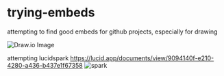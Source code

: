 # trying-embeds
attempting to find good embeds for github projects, especially for drawing

![Draw.io Image](https://viewer.diagrams.net/?tags=%7B%7D&highlight=0000ff&layers=1&nav=1&title=1sttry.drawio#R7VrbcpswEP0aP2aGSyDkMdhJ2mlzmToznfalI4MKqgWiQtROv74rJBljsOOMW9ft8OJBZ5dlVzpnkWyP3HG2vOWoSO9YjOnIseLlyJ2MHOfSt%2BFTAs8K8C4tBSScxAqyG2BKfmINGreKxLhsOQrGqCBFG4xYnuNItDDEOVu03b4y2n5qgRLcAaYRol30I4lFqtDAsxr8DSZJap5sW9qSIeOsgTJFMVusQe71yB1zxoS6ypZjTOXcmXlR991ssa4S4zgX%2B9zwxcumT9Xjkp99Ju8%2BzMPJ9NPFmY7yA9FKF6yTFc9mBsoFySjKYRR%2BZbmYagvkH0YpofF79MwqmUEpUDQ3ozBlnPwEf0TBZAMAZi70AjtBy2Mq79RuHJfg82jK2oTukGSWtULfo1JoIGKUoqIkszo%2FiWSIJyQPmRAs05Cp5oZQOmaUccBztqruBmWESqo%2BYp6BG%2BTgWHeIzzE39asKbB%2FGBSO5qAnmhSNvAsgPzAUB9lxRkuRgEKxQpUfzkPFYRmmSRypTNTmczVcMk3NbzrGIUm2OSSmd7yog%2FrR21YYuCcyKQiJ4uQZpUtxilmHBn8HFWH1NUK3QQA8XDd29c42la1Q%2FNyDSEktWoRsWwoUmYj1ks29SpI5F0QxTddvTA4wnD4Z3SFQ63j1eKHAng5214jTj%2B8nbneKXFzwVGTXEWaOv3bPSM82ysCxQRPJkxTqvlyi7pNOmi2MZaKoiG6wjgB7pdDXWr5QW29RMbaoDBGO0XzIq16TGjNvIca8sz3Emvazc2XxepqqmJrSNTWraQR81befV1IShZud2pqJyDgjk6FO5TjMOV4moC1YIrH3eIqD%2FvZL9vaba2UKneAUuOQO60cZhMxLZBGSE7aHLmpgysG0Vy76wnpaW45mIULEK2n4QwJ2HA6ZKM3C9vhRFOIUXKubtl%2BxOvbo79bpIicCS53K8gB1FI8L%2BNrlOwS1vKrsR5ZNsx0orrMpjHGsz4pGW9mWvWlvy2KNtoCitOL6V6U8CneVHQ9D%2Bvr29ub2mmTvtXm5WZF0wfb08eH0r318vzqCXA%2FRyPujleHqxT0Iw7iCYAwTjDYI54gvm7wpm8vD2%2FrZ7cngrNVJwlsCOuNyDMv5whjiVM4Rl%2Bb5l%2FYkzhLEGGww%2BiTPF%2BdDyD2j5F0PL318x%2Fv9wpvAGvRygl2DQy%2FH08pfPFJOH%2B%2BvuDmnMsoJiAZP%2FMlsuh93RqeyO7PDKvnb%2B4O7I9U9xd%2BQP3f6Abm9bOwU8tPtut%2FvXt0cXg2AOEYw9COZ4gjmN71yDQTGHKGb3r%2FCDYn7vK%2BZ4ioFh8w%2Bl2nXtb17u9S8%3D)

attempting lucidspark
https://lucid.app/documents/view/9094140f-e210-4280-a436-b437e1f67358
![spark](https://lucid.app/documents/view/9094140f-e210-4280-a436-b437e1f67358)

